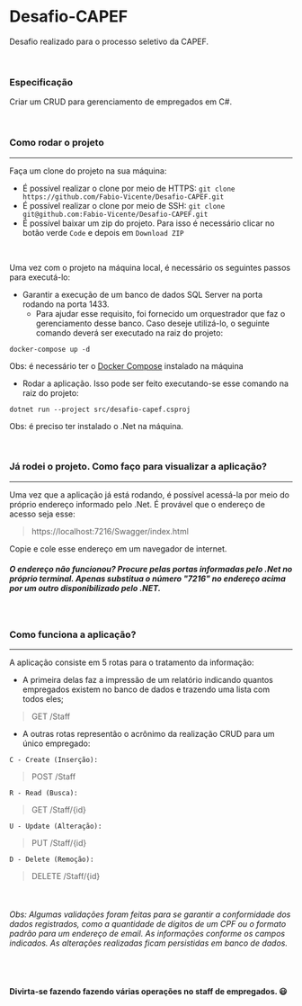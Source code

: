 # Desafio-CAPEF
Desafio realizado para o processo seletivo da CAPEF.

</br>

### Especificação
Criar um CRUD para gerenciamento de empregados em C#.

</br>

### Como rodar o projeto
<hr/>

Faça um clone do projeto na sua máquina:
 - É possível realizar o clone por meio de HTTPS: ``` git clone https://github.com/Fabio-Vicente/Desafio-CAPEF.git ```
 - É possível realizar o clone por meio de SSH: ``` git clone git@github.com:Fabio-Vicente/Desafio-CAPEF.git ```
 - É possível baixar um zip do projeto. Para isso é necessário clicar no botão verde ```Code``` e depois em ```Download ZIP```
 
 <br/>

Uma vez com o projeto na máquina local, é necessário os seguintes passos para executá-lo:
 - Garantir a execução de um banco de dados SQL Server na porta rodando na porta 1433.
   - Para ajudar esse requisito, foi fornecido um orquestrador que faz o gerenciamento desse banco. Caso deseje utilizá-lo, o seguinte comando deverá ser executado na raiz do projeto:
```
docker-compose up -d
```
Obs: é necessário ter o [Docker Compose](https://docs.docker.com/compose/install/) instalado na máquina
 - Rodar a aplicação. Isso pode ser feito executando-se esse comando na raiz do projeto:
 ```
 dotnet run --project src/desafio-capef.csproj
 ```
 Obs: é preciso ter instalado o .Net na máquina.
 
 <br />
 
 ### Já rodei o projeto. Como faço para visualizar a aplicação?
 <hr />
 
 Uma vez que a aplicação já está rodando, é possível acessá-la por meio do próprio endereço informado pelo .Net. É provável que o endereço de acesso seja esse:
 > https://localhost:7216/Swagger/index.html
 
 Copie e cole esse endereço em um navegador de internet.

##### O endereço não funcionou? Procure pelas portas informadas pelo .Net no próprio terminal. Apenas substitua o número "7216" no endereço acima por um outro disponibilizado pelo .NET.

<br />

### Como funciona a aplicação?
<hr />

A aplicação consiste em 5 rotas para o tratamento da informação:
 - A primeira delas faz a impressão de um relatório indicando quantos empregados existem no banco de dados e trazendo uma lista com todos eles;
 > GET /Staff
 - A outras rotas representão o acrônimo da realização CRUD para um único empregado:
 ```
 C - Create (Inserção):
 ```
 > POST /Staff
 ```
 R - Read (Busca):
 ```
 > GET /Staff/{id}
 ```
 U - Update (Alteração):
 ```
 > PUT /Staff/{id}
 ```
 D - Delete (Remoção):
 ```
> DELETE /Staff/{id}

<br />
 
###### Obs: Algumas validações foram feitas para se garantir a conformidade dos dados registrados, como a quantidade de dígitos de um CPF ou o formato padrão para um endereço de email. As informações conforme os campos indicados. As alterações realizadas ficam persistidas em banco de dados.

<br />

#### Divirta-se fazendo fazendo várias operações no staff de empregados. 😃
